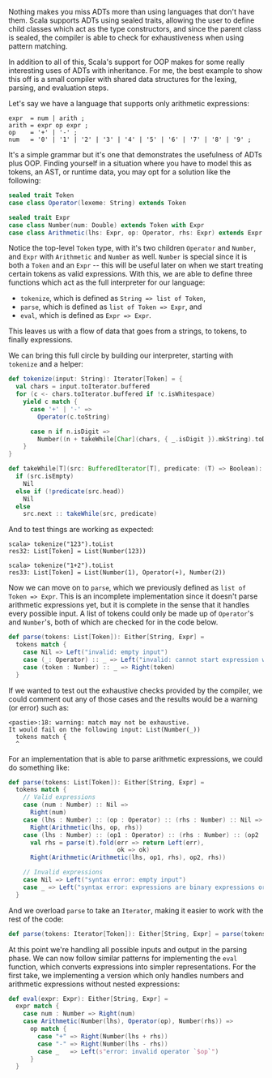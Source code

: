 Nothing makes you miss ADTs more than using languages that don't have them.
Scala supports ADTs using sealed traits, allowing the user to define child
classes which act as the type constructors, and since the parent class is
sealed, the compiler is able to check for exhaustiveness when using pattern
matching.

In addition to all of this, Scala's support for OOP makes for some really
interesting uses of ADTs with inheritance. For me, the best example to show
this off is a small compiler with shared data structures for the lexing,
parsing, and evaluation steps.

Let's say we have a language that supports only arithmetic expressions:

```ebnf
expr  = num | arith ;
arith = expr op expr ;
op    = '+' | '-' ;
num   = '0' | '1' | '2' | '3' | '4' | '5' | '6' | '7' | '8' | '9' ;
```

It's a simple grammar but it's one that demonstrates the usefulness of ADTs
plus OOP. Finding yourself in a situation where you have to model this as
tokens, an AST, or runtime data, you may opt for a solution like the following:

```scala
sealed trait Token
case class Operator(lexeme: String) extends Token

sealed trait Expr
case class Number(num: Double) extends Token with Expr
case class Arithmetic(lhs: Expr, op: Operator, rhs: Expr) extends Expr
```

Notice the top-level `Token` type, with it's two children `Operator` and
`Number`, and `Expr` with `Arithmetic` and `Number` as well. `Number` is
special since it is both a `Token` and an `Expr` -- this will be useful later
on when we start treating certain tokens as valid expressions. With this, we
are able to define three functions which act as the full interpreter for our
language:

- `tokenize`, which is defined as `String => list of Token`,
- `parse`, which is defined as `list of Token => Expr`, and
- `eval`, which is defined as `Expr => Expr`.

This leaves us with a flow of data that goes from a strings, to tokens, to
finally expressions.

We can bring this full circle by building our interpreter, starting with
`tokenize` and a helper:

```scala
def tokenize(input: String): Iterator[Token] = {
  val chars = input.toIterator.buffered
  for (c <- chars.toIterator.buffered if !c.isWhitespace)
    yield c match {
      case '+' | '-' =>
        Operator(c.toString)

      case n if n.isDigit =>
        Number((n + takeWhile[Char](chars, { _.isDigit }).mkString).toDouble)
    }
}

def takeWhile[T](src: BufferedIterator[T], predicate: (T) => Boolean): List[T] =
  if (src.isEmpty)
    Nil
  else if (!predicate(src.head))
    Nil
  else
    src.next :: takeWhile(src, predicate)
```

And to test things are working as expected:

```text
scala> tokenize("123").toList
res32: List[Token] = List(Number(123))

scala> tokenize("1+2").toList
res33: List[Token] = List(Number(1), Operator(+), Number(2))
```

Now we can move on to `parse`, which we previously defined as `list of Token =>
Expr`. This is an incomplete implementation since it doesn't parse arithmetic
expressions yet, but it is complete in the sense that it handles every possible
input. A list of tokens could only be made up of `Operator`'s and `Number`'s,
both of which are checked for in the code below.

```scala
def parse(tokens: List[Token]): Either[String, Expr] =
  tokens match {
    case Nil => Left("invalid: empty input")
    case (_: Operator) :: _ => Left("invalid: cannot start expression with operator")
    case (token : Number) :: _ => Right(token)
  }
```

If we wanted to test out the exhaustive checks provided by the compiler, we
could comment out any of those cases and the results would be a warning (or
error) such as:

```text
<pastie>:18: warning: match may not be exhaustive.
It would fail on the following input: List(Number(_))
  tokens match {
  ^
```

For an implementation that is able to parse arithmetic expressions, we could do
something like:

```scala
def parse(tokens: List[Token]): Either[String, Expr] =
  tokens match {
    // Valid expressions
    case (num : Number) :: Nil =>
      Right(num)
    case (lhs : Number) :: (op : Operator) :: (rhs : Number) :: Nil =>
      Right(Arithmetic(lhs, op, rhs))
    case (lhs : Number) :: (op1 : Operator) :: (rhs : Number) :: (op2 : Operator) :: t =>
      val rhs = parse(t).fold(err => return Left(err),
                              ok => ok)
      Right(Arithmetic(Arithmetic(lhs, op1, rhs), op2, rhs))

    // Invalid expressions
    case Nil => Left("syntax error: empty input")
    case _ => Left("syntax error: expressions are binary expressions or single numbers")
  }
```

And we overload `parse` to take an `Iterator`, making it easier to work with
the rest of the code:

```scala
def parse(tokens: Iterator[Token]): Either[String, Expr] = parse(tokens.toList)
```

At this point we're handling all possible inputs and output in the parsing
phase. We can now follow similar patterns for implementing the `eval` function,
which converts expressions into simpler representations. For the first take, we
implementing a version which only handles numbers and arithmetic expressions
without nested expressions:

```scala
def eval(expr: Expr): Either[String, Expr] =
  expr match {
    case num : Number => Right(num)
    case Arithmetic(Number(lhs), Operator(op), Number(rhs)) =>
      op match {
        case "+" => Right(Number(lhs + rhs))
        case "-" => Right(Number(lhs - rhs))
        case _   => Left(s"error: invalid operator `$op`")
      }
  }
```
